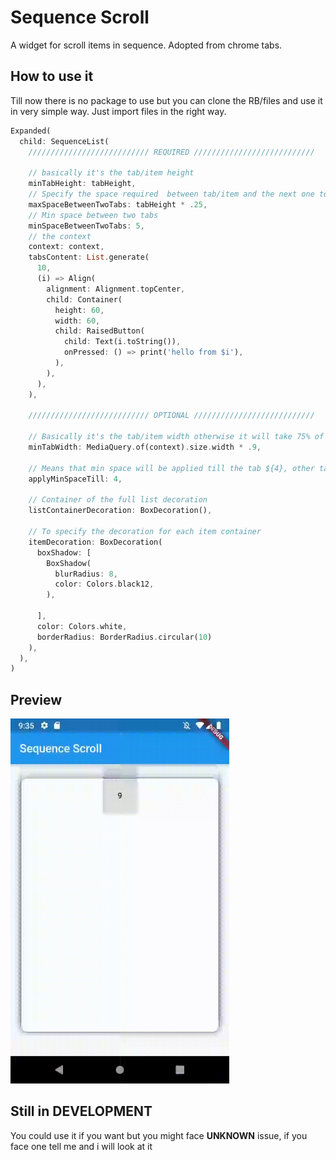 # Sequence Scroll

A widget for scroll items in sequence.
Adopted from chrome tabs.

## How to use it

Till now there is no package to use but you can clone the RB/files and use it in very simple way.
Just import files in the right way.

```dart
Expanded(
  child: SequenceList(
    /////////////////////////// REQUIRED ///////////////////////////

    // basically it's the tab/item height
    minTabHeight: tabHeight,
    // Specify the space required  between tab/item and the next one to start move
    maxSpaceBetweenTwoTabs: tabHeight * .25,
    // Min space between two tabs
    minSpaceBetweenTwoTabs: 5,
    // the context
    context: context,
    tabsContent: List.generate(
      10,
      (i) => Align(
        alignment: Alignment.topCenter,
        child: Container(
          height: 60,
          width: 60,
          child: RaisedButton(
            child: Text(i.toString()),
            onPressed: () => print('hello from $i'),
          ),
        ),
      ),
    ),

    /////////////////////////// OPTIONAL ///////////////////////////

    // Basically it's the tab/item width otherwise it will take 75% of the view width
    minTabWidth: MediaQuery.of(context).size.width * .9,

    // Means that min space will be applied till the tab ${4}, other tabs will be above each other [max: items length - 1]
    applyMinSpaceTill: 4,

    // Container of the full list decoration
    listContainerDecoration: BoxDecoration(),

    // To specify the decoration for each item container
    itemDecoration: BoxDecoration(
      boxShadow: [
        BoxShadow(
          blurRadius: 8,
          color: Colors.black12,
        ),

      ],
      color: Colors.white,
      borderRadius: BorderRadius.circular(10)
    ),
  ),
)
```

## Preview

<img src="./sequenceScroll.gif" alt="Sequance Scroll Preview" width="350">

## Still in **DEVELOPMENT**

You could use it if you want but you might face **UNKNOWN** issue,
if you face one tell me and i will look at it
